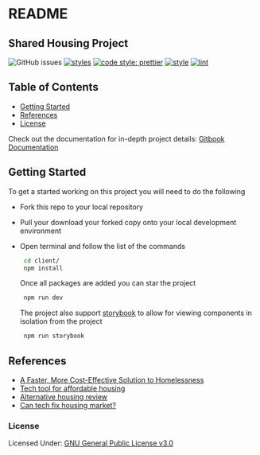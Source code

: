 # README

## Shared Housing Project

![GitHub issues](https://img.shields.io/github/issues/hackforla/shared-housing.svg) [![styles](https://img.shields.io/badge/styleguide-airbnb-E9555C)](https://github.com/airbnb/javascript/tree/master/react) [![code style: prettier](https://img.shields.io/badge/formatting-prettier-ff69b4.svg?style=flat-square)](https://github.com/prettier/prettier) [![style](https://img.shields.io/badge/uiframework-materialui-3097F3)](https://material-ui.com/) [![lint](https://img.shields.io/static/v1?label=eslint&logo=eslint&logoColor=4B32C3&link=https://eslint.org&message=linting)](https://eslint.org/)

## Table of Contents

* [Getting Started](./#getting-started)
* [References](./#references)
* [License](./#license)

Check out the documentation for in-depth project details: [Gitbook Documentation](https://shared-housing.gitbook.io/shared-housing/)
## Getting Started

To get a started working on this project you will need to do the following

* Fork this repo to your local repository
* Pull your download your forked copy onto your local development environment
* Open terminal and follow the list of the commands

  ```bash
   cd client/
   npm install
  ```

  Once all packages are added you can star the project

  ```bash
   npm run dev
  ```

  The project also support [storybook](https://storybook.js.org/docs/guides/guide-react/) to allow for viewing components in isolation from the project

  ```bash
   npm run storybook
  ```

## References

* [A Faster, More Cost-Effective Solution to Homelessness](https://medium.com/@mikeboninla/shared-housing-a-faster-more-cost-effective-solution-to-homelessness-93f20a0e0906)
* [Tech tool for affordable housing](https://www.marketplace.org/2019/02/21/los-angeles-homeless-advocates-have-new-tech-tool-affordable-housing/)
* [Alternative housing review](http://ciesandiego.org/wp-content/uploads/2018/08/SAMHSA-Shared-Housing-Alt-Housing-PPT_7_23_18-_FinalPDF.pdf)
* [Can tech fix housing market?](https://www.nytimes.com/2019/01/29/upshot/can-technology-help-fix-the-housing-market.html)

### License

Licensed Under: [GNU General Public License v3.0](https://github.com/hackforla/shared-housing/blob/master/LICENSE)

